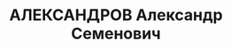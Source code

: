 ---
title: АЛЕКСАНДРОВ Александр Семенович
description: народився 1905 у м. Одеса Одеського пов. Херсонської губ. Єврей, із службовців,
  освіта вища, у 1931—1937 рр. член ВКП(б). Проживав у Харкові. Заступник уповноваженого
  Комісії радянського контролю. Заарештований _07.09.1937_ р. як член антирад. терористичної
  шкідницької організації правих (статті 54-11, 54-7, 54-8 через ст. 17 КК УРСР) і
  військовою колегією Верховного Суду СРСР _07.12.1937_ р. (статті 54-8, 54-11 КК
  УРСР) засуджений до розстрілу з конфіскацією особистого майна. Розстріляний _08.12.1937_
  р. у Харкові. Реабілітований _24.11.1956_ р.
---